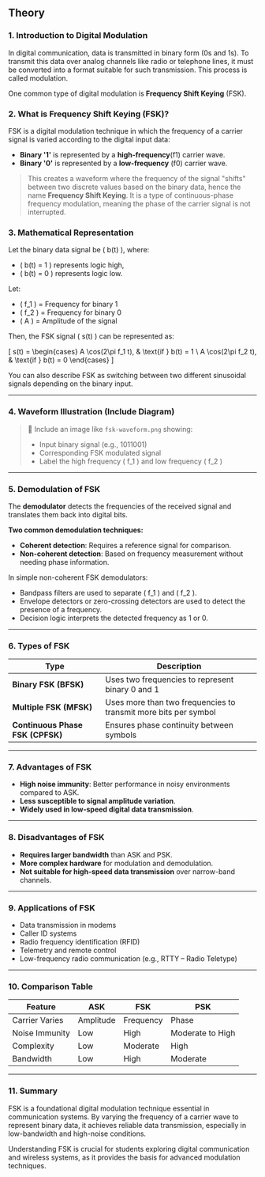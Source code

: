 ## Theory

### 1. Introduction to Digital Modulation
In digital communication, data is transmitted in binary form (0s and 1s). To transmit this data over analog channels like radio or telephone lines, it must be converted into a format suitable for such transmission. This process is called modulation.

One common type of digital modulation is **Frequency Shift Keying** (FSK).
### 2. What is Frequency Shift Keying (FSK)?
FSK is a digital modulation technique in which the frequency of a carrier signal is varied according to the digital input data:
- **Binary '1'** is represented by a **high-frequency**(f1)  carrier wave.
- **Binary '0'** is represented by a **low-frequency** (f0) carrier wave.
> This creates a waveform where the frequency of the signal "shifts" between two discrete values based on the binary data, hence the name **Frequency Shift Keying**.
> It is a type of continuous-phase frequency modulation, meaning the phase of the carrier signal is not interrupted.
### 3. Mathematical Representation

Let the binary data signal be \( b(t) \), where:
- \( b(t) = 1 \) represents logic high,
- \( b(t) = 0 \) represents logic low.

Let:
- \( f_1 \) = Frequency for binary 1
- \( f_2 \) = Frequency for binary 0
- \( A \) = Amplitude of the signal

Then, the FSK signal \( s(t) \) can be represented as:

\[
s(t) = 
\begin{cases}
A \cos(2\pi f_1 t), & \text{if } b(t) = 1 \\
A \cos(2\pi f_2 t), & \text{if } b(t) = 0
\end{cases}
\]

You can also describe FSK as switching between two different sinusoidal signals depending on the binary input.

---

### 4. Waveform Illustration (Include Diagram)

> 🔽 Include an image like `fsk-waveform.png` showing:
> - Input binary signal (e.g., 1011001)
> - Corresponding FSK modulated signal
> - Label the high frequency \( f_1 \) and low frequency \( f_2 \)

---

### 5. Demodulation of FSK

The **demodulator** detects the frequencies of the received signal and translates them back into digital bits.

**Two common demodulation techniques:**
- **Coherent detection**: Requires a reference signal for comparison.
- **Non-coherent detection**: Based on frequency measurement without needing phase information.

In simple non-coherent FSK demodulators:
- Bandpass filters are used to separate \( f_1 \) and \( f_2 \).
- Envelope detectors or zero-crossing detectors are used to detect the presence of a frequency.
- Decision logic interprets the detected frequency as 1 or 0.

---

### 6. Types of FSK

| Type | Description |
|------|-------------|
| **Binary FSK (BFSK)** | Uses two frequencies to represent binary 0 and 1 |
| **Multiple FSK (MFSK)** | Uses more than two frequencies to transmit more bits per symbol |
| **Continuous Phase FSK (CPFSK)** | Ensures phase continuity between symbols |

---

### 7. Advantages of FSK

- **High noise immunity**: Better performance in noisy environments compared to ASK.
- **Less susceptible to signal amplitude variation**.
- **Widely used in low-speed digital data transmission**.

---

### 8. Disadvantages of FSK

- **Requires larger bandwidth** than ASK and PSK.
- **More complex hardware** for modulation and demodulation.
- **Not suitable for high-speed data transmission** over narrow-band channels.

---

### 9. Applications of FSK

- Data transmission in modems
- Caller ID systems
- Radio frequency identification (RFID)
- Telemetry and remote control
- Low-frequency radio communication (e.g., RTTY – Radio Teletype)

---

### 10. Comparison Table

| Feature        | ASK                  | FSK                   | PSK                  |
|----------------|----------------------|------------------------|----------------------|
| Carrier Varies | Amplitude            | Frequency              | Phase                |
| Noise Immunity | Low                  | High                   | Moderate to High     |
| Complexity     | Low                  | Moderate               | High                 |
| Bandwidth      | Low                  | High                   | Moderate             |

---

### 11. Summary

FSK is a foundational digital modulation technique essential in communication systems. By varying the frequency of a carrier wave to represent binary data, it achieves reliable data transmission, especially in low-bandwidth and high-noise conditions.

Understanding FSK is crucial for students exploring digital communication and wireless systems, as it provides the basis for advanced modulation techniques.
